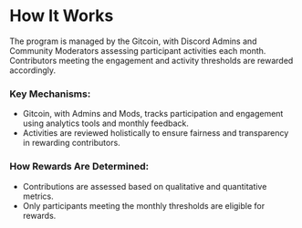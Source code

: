# How It Works

The program is managed by the Gitcoin, with Discord Admins and Community Moderators assessing participant activities each month. Contributors meeting the engagement and activity thresholds are rewarded accordingly.

### **Key Mechanisms**:

* Gitcoin, with Admins and Mods, tracks participation and engagement using analytics tools and monthly feedback.
* Activities are reviewed holistically to ensure fairness and transparency in rewarding contributors.

### **How Rewards Are Determined**:

* Contributions are assessed based on qualitative and quantitative metrics.
* Only participants meeting the monthly thresholds are eligible for rewards.
